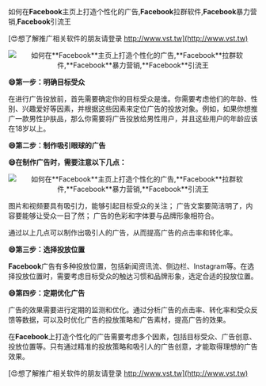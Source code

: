 如何在**Facebook**主页上打造个性化的广告,**Facebook**拉群软件,**Facebook**暴力营销,**Facebook**引流王

[😍想了解推广相关软件的朋友请登录 http://www.vst.tw](http://www.vst.tw)

 <center><img src="https://vst.tw/MP4/tuiguang/png/7.png" alt="如何在**Facebook**主页上打造个性化的广告,**Facebook**拉群软件,**Facebook**暴力营销,**Facebook**引流王"></center>

**😄第一步：明确目标受众**

在进行广告投放前，首先需要确定你的目标受众是谁。你需要考虑他们的年龄、性别、兴趣爱好等因素，并根据这些因素来定位广告的投放对象。例如，如果你想推广一款男性护肤品，那么你需要将广告投放给男性用户，并且这些用户的年龄应该在18岁以上。

**😄第二步：制作吸引眼球的广告**

**😄在制作广告时，需要注意以下几点：**

 <center><img src="https://vst.tw/MP4/tuiguang/png/0.png" alt="如何在**Facebook**主页上打造个性化的广告,**Facebook**拉群软件,**Facebook**暴力营销,**Facebook**引流王"></center>

图片和视频要具有吸引力，能够引起目标受众的关注；
广告文案要简洁明了，内容要能够让受众一目了然；
广告的色彩和字体要与品牌形象相符合。

通过以上几点可以制作出吸引人的广告，从而提高广告的点击率和转化率。

**😄第三步：选择投放位置**

**Facebook**广告有多种投放位置，包括新闻资讯流、侧边栏、Instagram等。在选择投放位置时，需要考虑目标受众的触达习惯和品牌形象，选定合适的投放位置。

**😄第四步：定期优化广告**

广告的效果需要进行定期的监测和优化。通过分析广告的点击率、转化率和受众反馈等数据，可以及时优化广告的投放策略和广告素材，提高广告的效果。

在**Facebook**上打造个性化的广告需要考虑多个因素，包括目标受众、广告创意、投放位置等。只有通过精准的投放策略和吸引人的广告创意，才能取得理想的广告效果。

[😍想了解推广相关软件的朋友请登录 http://www.vst.tw](http://www.vst.tw)



